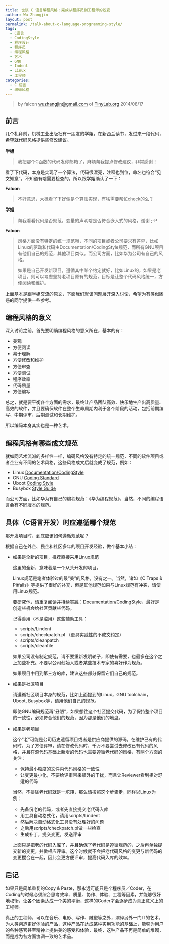 ```yaml
---
title: 也谈 C 语言编程风格：完成从程序员到工程师的蜕变
author: Wu Zhangjin
layout: post
permalink: /talk-about-c-language-programming-style/
tags:
  - C语言
  - CodingStyle
  - 程序设计
  - 程序员
  - 编程风格
  - 艺术
  - GNU
  - Indent
  - Linux
  - 工程师
categories:
  - C 语言
  - 编码风格
---
```


> by falcon <wuzhangjin@gmail.com> of [TinyLab.org][1]
> 2014/08/17


## 前言

几个礼拜前，机械工业出版社有一朋友的学姐，在新西兰读书，发过来一段代码，希望就代码风格提供些修改建议。

**学姐**

> 我把那个C函数的代码发你邮箱了，麻烦帮我提点修改建议，非常感谢！

看了下代码，本身是实现了一个算法，代码很漂亮，注释也到位，命名也符合“见文知意”。不知道有啥需要检查的。所以跟学姐确认了一下：

**Falcon**

> 不好意思，大概看了下好像是个算法实现，有啥需要帮忙check的么？

**学姐**

> 帮我看看代码是否规范，变量的声明啥是否符合嵌入式的风格，谢谢 ;-P

**Falcon**

> 风格方面没有特定的统一规范哦，不同的项目或者公司要求有差异，比如Linux的驱动和代码由Documentation/CodingStyle规范，而所有GNU项目有他们自己的规范，其他项目类似。而公司方面，比如华为公司有自己的风格。
>
> 如果是自己开发新项目，遵循其中某个约定就好，比如Linux的，如果是老项目，则可以考虑坚持老项目原有的规范，目标是让整个代码风格统一，方便阅读和维护。

上面基本是跟学姐交流的原文，下面我们就该问题展开深入讨论，希望为有类似困惑的同学提供一些参考。

## 编程风格的意义

深入讨论之前，首先要明确编程风格的意义所在，基本的有：

  * 美观
  * 方便阅读
  * 易于理解
  * 方便修改和维护
  * 方便审查
  * 方便测试
  * 程序效率
  * 代码质量
  * 方便编写

总之，就是要平衡各个方面的需求，最终让产品团队高效、快乐地生产出高质量、高效的软件，并且要确保软件在整个生命周期内利于各个阶段的活动，包括前期编写、中期评审、后期测试和长期维护。

所以编码本身其实也是一种艺术。

## 编程风格有哪些成文规范

就如同艺术流派的多样性一样，编码风格没有特定的统一规范，不同的软件项目或者企业有不同的艺术风格，这些风格成文后就变成了规范，例如：

  * Linux [Documentation/CodingStyle][2]
  * GNU [Coding Standard][3]
  * Uboot [Coding Style][4]
  * Busybox [Style Guide][5]

而公司方面，比如华为有自己的编程规范：《华为编程规范》，当然，不同的编程语言会有不同版本的规范。

## 具体（C语言开发）时应遵循哪个规范

那开发项目时，到底应该如何遵循规范呢？

根据自己在外企、民企和社区多年的项目开发经验，做个基本小结：

  * 如果是全新的项目，推荐直接采用Linux规范

    这里的全新，意味着是一个从头开发的项目。

    Linux规范是笔者体验过的最“美”的风格，没有之一。当然，诸如《C Traps & Pitfalls》等提供了很好的补充，但是其他规范如果与Linux规范有冲突，请使用Linux规范。

    要研究他，请重复阅读并持续实践：[Documentation/CodingStyle][2]，最好是创造些机会给社区贡献些代码。

    记得善用（不是滥用）这些辅助工具：

      * scripts/Lindent
      * scripts/checkpatch.pl （更具实践性的不成文约定）
      * scripts/cleanpatch
      * scripts/cleanfile

    如果公司没有制定规范，请不要重新发明轮子，即使有需要，也最多在这个之上加些补充。不要以公司创始人或者某些技术专家的喜好作为规范。

    如果项目中用到第三方的库，建议这些部分保留它们自己的规范。

  * 如果是社区项目

    请遵循社区项目本身的规范，比如上面提到的Linux，GNU toolchain，Uboot, Busybox等，请用他们自己的规范。

    即使GNU编码规范再“丑陋”，如果想往这个社区提交代码，为了保持整个项目的一致性，必须符合他们的规范，因为那是他们的地盘。

  * 如果是老项目

    这个“老”可能是公司历史遗留项目或者是供应商提供的源码，在维护已有的代码时，为了方便评审，请在修改代码时，千万不要尝试去修改已有代码的风格，并且在源代码基础上新增的代码也需要遵循老代码的风格，有两个方面的关注：

      * 保持最小粒度的文件内代码风格的一致性
      * 让变更最小化，不要给评审带来额外的干扰，而且让Reviewer看到相对舒适的代码

    当然，不排除老代码就是一坨翔，那么请按照这个步骤走，同样以Linux为例：

      * 先备份老的代码，或者先直接提交老代码入库
      * 用工具自动格式化，请用scripts/Lindent
      * 然后解决自动格式化工具没有处理好的问题
      * 之后用scripts/checkpatch.pl做一些检查
      * 生成补丁，提交变更，发送评审

    上面只是把老的代码入库了，并且确保了老代码是遵循规范的，之后再单独提交新的变更，并做相应评审。这个时候就不会把老代码风格的变更与新代码的变更搅合在一起，因此会更方便评审，提高代码入库的效率。

## 后记

如果只是简单重复的Copy & Paste，那永远可能只是个程序员／Coder，在Coding的时候必须综合思考效率、质量、协作、体验、工程等因素，并能够很好地权衡，让各个因素达成一个美的平衡，这样的Coder才会逐步成为真正意义上的工程师。

真正的工程师，可以在音乐、电影、写作、雕塑等之外，演绎另外一门IT的艺术，为人类创造更好体验的产品，这种产品在达成某种实用功能的基础上，能够为用户的各种感官甚至精神上提供美的感受和体验，最终，这种产品不再是简单的堆砌，而是成为各方面协调一致的艺术品。





 [1]: http://tinylab.org
 [2]: https://www.kernel.org/doc/Documentation/zh_CN/CodingStyle
 [3]: http://www.gnu.org/prep/standards/standards.html
 [4]: http://www.denx.de/wiki/U-Boot/CodingStyle
 [5]: http://git.busybox.net/busybox/plain/docs/style-guide.txt
